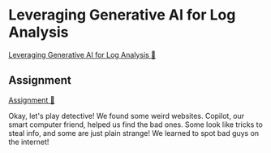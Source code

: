# Leveraging Generative AI for Log Analysis

[Leveraging Generative AI for Log Analysis 🔗](https://www.coursera.org/learn/microsoft-sc-900-exam-preparation-and-practice/assignment-submission/8kRNf/leveraging-generative-ai-for-log-analysis)

## Assignment

[Assignment 🔗](https://www.coursera.org/learn/microsoft-sc-900-exam-preparation-and-practice/assignment-submission/8kRNf/leveraging-generative-ai-for-log-analysis/attempt)

Okay, let's play detective! We found some weird websites. Copilot, our smart computer friend, helped us find the bad ones. Some look like tricks to steal info, and some are just plain strange! We learned to spot bad guys on the internet!
